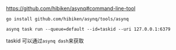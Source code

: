 https://github.com/hibiken/asynq#command-line-tool

```
go install github.com/hibiken/asynq/tools/asynq
```

```
asynq task run --queue=default --id=taskid --uri 127.0.0.1:6379  
```

taskid 可以通过`asynq dash`来获取